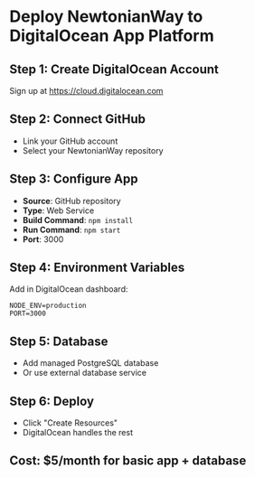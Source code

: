 # Deploy NewtonianWay to DigitalOcean App Platform

## Step 1: Create DigitalOcean Account
Sign up at https://cloud.digitalocean.com

## Step 2: Connect GitHub
- Link your GitHub account
- Select your NewtonianWay repository

## Step 3: Configure App
- **Source**: GitHub repository
- **Type**: Web Service
- **Build Command**: `npm install`
- **Run Command**: `npm start`
- **Port**: 3000

## Step 4: Environment Variables
Add in DigitalOcean dashboard:
```
NODE_ENV=production
PORT=3000
```

## Step 5: Database
- Add managed PostgreSQL database
- Or use external database service

## Step 6: Deploy
- Click "Create Resources"
- DigitalOcean handles the rest

## Cost: $5/month for basic app + database

